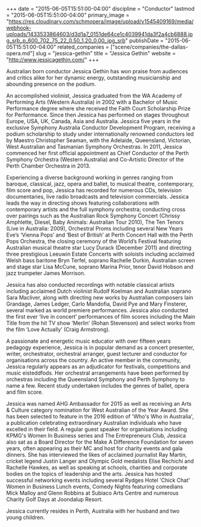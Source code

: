 +++
date = "2015-06-05T15:51:00-04:00"
discipline = "Conductor"
lastmod = "2015-06-05T15:51:00-04:00"
primary_image = "https://res.cloudinary.com/schmopera/image/upload/v1545409169/media/webhook-uploads/1433533864603/d3d1a7_0151de64ce1c4039941da3f2a4cb6888.jpg_srb_p_600_702_75_22_0.50_1.20_0.00_jpg_srb"
publishDate = "2015-06-05T15:51:00-04:00"
related_companies = ["scene/companies/the-dallas-opera.md"]
slug = "jessica-gethin"
title = "Jessica Gethin"
website = "http://www.jessicagethin.com/"
+++

Australian born conductor Jessica Gethin has won praise from audiences and critics alike for her dynamic energy, outstanding musicianship and abounding presence on the podium.
 
An accomplished violinist, Jessica graduated from the WA Academy of Performing Arts (Western Australia) in 2002 with a Bachelor of Music Performance degree where she received the Faith Court Scholarship Prize for Performance. Since then Jessica has performed on stages throughout Europe, USA, UK, Canada, Asia and Australia. Jessica five years in the exclusive Symphony Australia Conductor Development Program, receiving a podium scholarship to study under internationally renowned conductors led by Maestro Christopher Seaman, with the Adelaide, Queensland, Victorian, West Australian and Tasmanian Symphony Orchestras. In 2011, Jessica commenced her first official appointment as Chief Conductor of the Perth Symphony Orchestra (Western Australia) and Co-Artistic Director of the Perth Chamber Orchestra in 2013.
 
Experiencing a diverse background working in genres ranging from baroque, classical, jazz, opera and ballet, to musical theatre, contemporary, film score and pop, Jessica has recorded for numerous CDs, television documentaries, live radio broadcasts and television commercials. Jessica leads the way in directing shows featuring collaborations with contemporary artists and the full symphony orchestra; conducting cross over pairings such as the Australian Rock Symphony Concert (Chrissy Amphlette, Diesel, Baby Animals: Australian Tour 2010), The Ten Tenors (Live in Australia: 2009), Orchestral Proms including several New Years Eve’s ‘Vienna Pops’ and ‘Best of British’ at Perth Concert Hall with the Perth Pops Orchestra, the closing ceremony of the World’s Festival featuring Australian musical theatre star Lucy Durack (December 2011) and directing three prestigious Leeuwin Estate Concerts with soloists including acclaimed Welsh bass baritone Bryn Terfel, soprano Rachelle Durkin, Australian screen and stage star Lisa McCune, soprano Marina Prior, tenor David Hobson and jazz trumpeter James Morrison.
 
Jessica has also conducted recordings with notable classical artists including acclaimed Dutch violinist Rudolf Koelman and Australian soprano Sara Macliver, along with directing new works by Australian composers Iain Grandage, James Ledger, Carlo Mandofia, David Pye and Mary Finsterer, several marked as world premiere performances. Jessica also conducted the first ever ‘live in concert’ performances of film scores including the Main Title from the hit TV show ‘Merlin’ (Rohan Stevenson) and select works from the film ‘Love Actually’ (Craig Armstrong).
 
A passionate and energetic music educator with over fifteen years pedagogy experience, Jessica is in popular demand as a concert presenter, writer, orchestrator, orchestral arranger, guest lecturer and conductor for organisations across the country. An active member in the community, Jessica regularly appears as an adjudicator for festivals, competitions and music eisteddfods. Her orchestral arrangements have been performed by orchestras including the Queensland Symphony and Perth Symphony to name a few. Recent study undertaken includes the genres of ballet, opera and film score. 
 
Jessica was named AHG Ambassador for 2015 as well as receiving an Arts & Culture category nomination for West Australian of the Year Award. She has been selected to feature in the 2016 edition of 'Who's Who in Australia', a publication celebrating extraordinary Australian individuals who have excelled in their field. A regular guest speaker for organisations including KPMG's Women In Business series and The Entrepreneurs Club, Jessica also sat as a Board Director for the Make A Difference Foundation for seven years, often appearing as their MC and host for charity events and gala dinners. She has interviewed the likes of acclaimed journalist Ray Martin, cricket legend Justin Langer and Olympic Gold medalists Elise Rechichi and Rachelle Hawkes, as well as speaking at schools, charities and corporate bodies on the topics of leadership and the arts. Jessica has hosted successful networking events including several Rydges Hotel 'Chick Chat' Women in Business Lunch events, Comedy Nights featuring comedians Mick Malloy and Glenn Robbins at Subiaco Arts Centre and numerous Charity Golf Days at Joondalup Resort. 
 
Jessica currently resides in Perth, Australia with her husband and two young children. 
